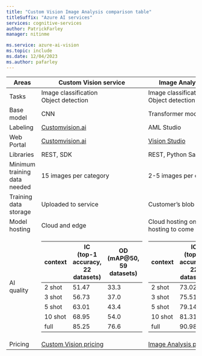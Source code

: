 ```yaml
---
title: "Custom Vision Image Analysis comparison table"
titleSuffix: "Azure AI services"
services: cognitive-services
author: PatrickFarley
manager: nitinme

ms.service: azure-ai-vision
ms.topic: include
ms.date: 12/04/2023
ms.author: pafarley
---
```


| Areas | Custom Vision service | Image Analysis 4.0 service |
| --- | --- | --- |
|Tasks |Image classification</br>Object detection |Image classification</br>Object detection |
|Base model |CNN  |Transformer model |
|Labeling|[Customvision.ai](https://www.customvision.ai/) |AML Studio |
|Web Portal |[Customvision.ai](https://www.customvision.ai/) |[Vision Studio](https://portal.vision.cognitive.azure.com/gallery/featured) |
|Libraries |REST, SDK |REST, Python Sample |
|Minimum training data needed |15 images per category |2-5 images per category |
|Training data storage |Uploaded to service |Customer’s blob storage account |
|Model hosting |Cloud and edge |Cloud hosting only, edge container hosting to come |
|AI quality | <table ><col ><col ></colgroup><thead><tr><th>context</th><th>IC</br>(top-1 accuracy, 22 datasets)</th><th>OD</br>(mAP@50, 59 datasets)</th></tr></thead><tbody><tr><td>2 shot</td><td>51.47</td><td>33.3</td></tr><tr><td>3 shot</td><td>56.73</td><td>37.0</td></tr><tr><td>5 shot</td><td>63.01</td><td>43.4</td></tr><tr><td>10 shot</td><td>68.95</td><td>54.0</td></tr><tr><td>full</td><td>85.25</td><td>76.6</td></tr></tbody></table> | <table ><col ><col ></colgroup><thead><tr><th>context</th><th>IC</br>(top-1 accuracy, 22 datasets)</th><th>OD</br>(mAP@50, 59 datasets)</th></tr></thead><tbody><tr><td>2 shot</td><td>73.02</td><td>49.2</td></tr><tr><td>3 shot</td><td>75.51</td><td>61.1</td></tr><tr><td>5 shot</td><td>79.14</td><td>68.2</td></tr><tr><td>10 shot</td><td>81.31</td><td>75.0</td></tr><tr><td>full</td><td>90.98</td><td>85.4</td></tr></tbody></table> |
| Pricing | [Custom Vision pricing](/pricing/details/cognitive-services/custom-vision-service/) | [Image Analysis pricing](/pricing/details/cognitive-services/computer-vision/) |